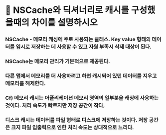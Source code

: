 # 🍎 NSCache와 딕셔너리로 캐시를 구성했을때의 차이를 설명하시오



### NSCache - 메모리 캐싱에 주로 사용되는 클래스. Key value 형태의 데이터를 임시로 저장하는 데 사용할 수 있고 자원 부족시 삭제 대상이 된다.



### NSCache는 메모리 관리가 기본적으로 제공된다.

### 다른 앱에서 메모리를 더 사용하려고 하면 캐시되어 있던 데이터를 지우고 메모리를 해제한다.





### Cf) 메모리 캐시는 어플리케이션 메모리 영역의 일부분을 캐싱에 사용하는 것이다. 처리 속도가 빠르지만 저장 공간이 작다,

### 디스크 캐시는 데이터를 파일 형태로 디스크에 저장하는 것이다. 저장 공간은 크지 파일 입출력으로 인한 처리 속도는 상대적으로 느리다.